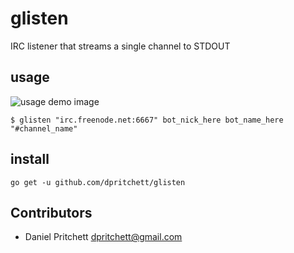 # glisten

IRC listener that streams a single channel to STDOUT

## usage
![usage demo image](http://i.imgur.com/FHu4zNU.png)

`$ glisten "irc.freenode.net:6667" bot_nick_here bot_name_here "#channel_name"`

## install

`go get -u github.com/dpritchett/glisten`

## Contributors

* Daniel Pritchett <dpritchett@gmail.com>
